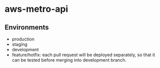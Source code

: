 # aws-metro-api

## Environments

- production
- staging
- development
- feature/hotfix: each pull request will be deployed separately, so that it can be tested before merging into development branch.
